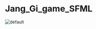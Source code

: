 # Jang_Gi_game_SFML

![default](https://user-images.githubusercontent.com/34915108/46936020-ebd45380-d097-11e8-86ea-a87b9dcc0e70.JPG)
